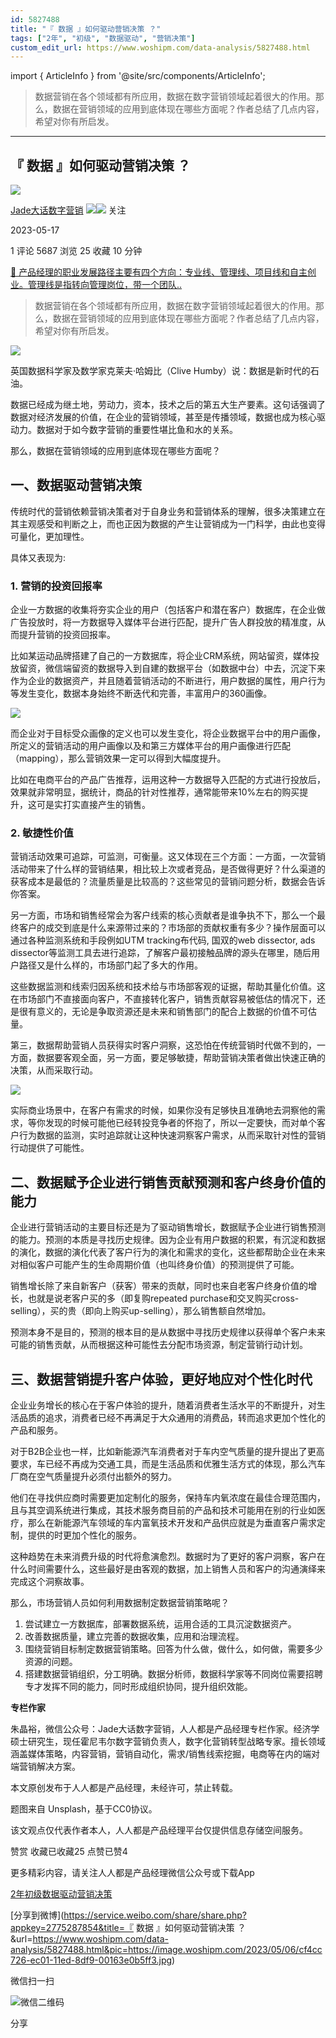 ```yaml
---
id: 5827488
title: "『 数据 』如何驱动营销决策 ？"
tags: ["2年", "初级", "数据驱动", "营销决策"]
custom_edit_url: https://www.woshipm.com/data-analysis/5827488.html
---
```

import { ArticleInfo } from '@site/src/components/ArticleInfo';

<ArticleInfo
    author="Jade大话数字营销"
    authorLink="https://www.woshipm.com/u/1433461"
    published="2023-05-17"
    views={5687}
    comments={1}
    collects={25}
/>

> 数据营销在各个领域都有所应用，数据在数字营销领域起着很大的作用。那么，数据在营销领域的应用到底体现在哪些方面呢？作者总结了几点内容，希望对你有所启发。

---

## 『 数据 』如何驱动营销决策 ？

[![](https://static.woshipm.com/passportAvatar_20221102_150342.jpg?imageView2/1/w/72/h/72/q/100)](https://www.woshipm.com/u/1433461)

[Jade大话数字营销](https://www.woshipm.com/u/1433461) ![](https://static.woshipm.com/tag/1121_1@2x.png)![](https://static.woshipm.com/tag/2405_1@2x.png) 关注

2023-05-17

1 评论 5687 浏览 25 收藏 10 分钟

[🔗 产品经理的职业发展路径主要有四个方向：专业线、管理线、项目线和自主创业。管理线是指转向管理岗位，带一个团队..](https://ke.qidianla.com/courses/90pm)

> 数据营销在各个领域都有所应用，数据在数字营销领域起着很大的作用。那么，数据在营销领域的应用到底体现在哪些方面呢？作者总结了几点内容，希望对你有所启发。

![](https://image.woshipm.com/2023/05/06/cf4cc726-ec01-11ed-8df9-00163e0b5ff3.jpg)

英国数据科学家及数学家克莱夫·哈姆比（Clive Humby）说：数据是新时代的石油。

数据已经成为继土地，劳动力，资本，技术之后的第五大生产要素。这句话强调了数据对经济发展的价值，在企业的营销领域，甚至是传播领域，数据也成为核心驱动力。数据对于如今数字营销的重要性堪比鱼和水的关系。

那么，数据在营销领域的应用到底体现在哪些方面呢？

## 一、数据驱动营销决策

传统时代的营销依赖营销决策者对于自身业务和营销体系的理解，很多决策建立在其主观感受和判断之上，而也正因为数据的产生让营销成为一门科学，由此也变得可量化，更加理性。

具体又表现为:

### 1\. 营销的投资回报率

企业一方数据的收集将夯实企业的用户（包括客户和潜在客户）数据库，在企业做广告投放时，将一方数据导入媒体平台进行匹配，提升广告人群投放的精准度，从而提升营销的投资回报率。

比如某运动品牌搭建了自己的一方数据库，将企业CRM系统，网站留资，媒体投放留资，微信端留资的数据导入到自建的数据平台（如数据中台）中去，沉淀下来作为企业的数据资产，并且随着营销活动的不断进行，用户数据的属性，用户行为等发生变化，数据本身始终不断迭代和完善，丰富用户的360画像。

![](https://image.woshipm.com/wp-files/2023/05/IjrxcBeugKsUseXoVtmR.jpeg)

而企业对于目标受众画像的定义也可以发生变化，将企业数据平台中的用户画像，所定义的营销活动的用户画像以及和第三方媒体平台的用户画像进行匹配（mapping），那么营销效果一定可以得到大幅度提升。

比如在电商平台的产品广告推荐，运用这种一方数据导入匹配的方式进行投放后，效果就非常明显，据统计，商品的针对性推荐，通常能带来10%左右的购买提升，这可是实打实直接产生的销售。

### 2\. 敏捷性价值

营销活动效果可追踪，可监测，可衡量。这又体现在三个方面：一方面，一次营销活动带来了什么样的营销结果，相比较上次或者竞品，是否做得更好？什么渠道的获客成本是最低的？流量质量是比较高的？这些常见的营销问题分析，数据会告诉你答案。

另一方面，市场和销售经常会为客户线索的核心贡献者是谁争执不下，那么一个最终客户的成交到底是什么来源带过来的？市场部的贡献权重有多少？操作层面可以通过各种监测系统和手段例如UTM tracking布代码, 国双的web dissector, ads dissector等监测工具去进行追踪，了解客户最初接触品牌的源头在哪里，随后用户路径又是什么样的，市场部门起了多大的作用。

这些数据监测和线索归因系统和技术给与市场部客观的证据，帮助其量化价值。这在市场部门不直接面向客户，不直接转化客户，销售贡献容易被低估的情况下，还是很有意义的，无论是争取资源还是未来和销售部门的配合上数据的价值不可估量。

第三，数据帮助营销人员获得实时客户洞察，这恐怕在传统营销时代做不到的，一方面，数据要客观全面，另一方面，要足够敏捷，帮助营销决策者做出快速正确的决策，从而采取行动。

![](https://image.woshipm.com/wp-files/2023/05/fRMTh76C7SgVK8caqhPb.jpeg)

实际商业场景中，在客户有需求的时候，如果你没有足够快且准确地去洞察他的需求，等你发现的时候可能他已经转投竞争者的怀抱了，所以一定要快，而对单个客户行为数据的监测，实时追踪就让这种快速洞察客户需求，从而采取针对性的营销行动提供了可能性。

## 二、数据赋予企业进行销售贡献预测和客户终身价值的能力

企业进行营销活动的主要目标还是为了驱动销售增长，数据赋予企业进行销售预测的能力。预测的本质是寻找历史规律。因为企业有用户数据的积累，有沉淀和数据的演化，数据的演化代表了客户行为的演化和需求的变化，这些都帮助企业在未来对相似客户可能产生的生命周期价值（也叫终身价值）的预测提供了可能。

销售增长除了来自新客户（获客）带来的贡献，同时也来自老客户终身价值的增长，也就是说老客户买的多（即复购repeated purchase和交叉购买cross-selling），买的贵（即向上购买up-selling），那么销售额自然增加。

预测本身不是目的，预测的根本目的是从数据中寻找历史规律以获得单个客户未来可能的销售贡献，从而根据这种可能性去分配市场资源，制定营销行动计划。

## 三、数据营销提升客户体验，更好地应对个性化时代

企业业务增长的核心在于客户体验的提升，随着消费者生活水平的不断提升，对生活品质的追求，消费者已经不再满足于大众通用的消费品，转而追求更加个性化的产品和服务。

对于B2B企业也一样，比如新能源汽车消费者对于车内空气质量的提升提出了更高要求，车已经不再成为交通工具，而是生活品质和优雅生活方式的体现，那么汽车厂商在空气质量提升必须付出额外的努力。

他们在寻找供应商时需要更加定制化的服务，保持车内氧浓度在最佳合理范围内，且与其空调系统进行集成，其技术服务商目前的产品和技术可能用在别的行业如医疗，那么在新能源汽车领域的车内富氧技术开发和产品供应就是为垂直客户需求定制，提供的时更加个性化的服务。

这种趋势在未来消费升级的时代将愈演愈烈。数据时为了更好的客户洞察，客户在什么时间需要什么，这些最好是由客观的数据，加上销售人员和客户的沟通演绎来完成这个洞察故事。

那么，市场营销人员如何利用数据制定数据营销策略呢？

1.  尝试建立一方数据库，部署数据系统，运用合适的工具沉淀数据资产。
2.  改善数据质量，建立完善的数据收集，应用和治理流程。
3.  围绕营销目标制定数据营销策略。回答为什么做，做什么，如何做，需要多少资源的问题。
4.  搭建数据营销组织，分工明确。数据分析师，数据科学家等不同岗位需要招聘专才发挥不同的能力，同时形成组织协同，提升组织效能。

**专栏作家**

朱晶裕，微信公众号：Jade大话数字营销，人人都是产品经理专栏作家。经济学硕士研究生，现任霍尼韦尔数字营销负责人，数字化营销转型战略专家。擅长领域涵盖媒体策略，内容营销，营销自动化，需求/销售线索挖掘，电商等在内的端对端营销解决方案。

本文原创发布于人人都是产品经理，未经许可，禁止转载。

题图来自 Unsplash，基于CC0协议。

该文观点仅代表作者本人，人人都是产品经理平台仅提供信息存储空间服务。

赞赏 收藏已收藏25 点赞已赞4

更多精彩内容，请关注人人都是产品经理微信公众号或下载App

[2年](https://www.woshipm.com/tag/2%e5%b9%b4)[初级](https://www.woshipm.com/tag/%e5%88%9d%e7%ba%a7)[数据驱动](https://www.woshipm.com/tag/%e6%95%b0%e6%8d%ae%e9%a9%b1%e5%8a%a8)[营销决策](https://www.woshipm.com/tag/%e8%90%a5%e9%94%80%e5%86%b3%e7%ad%96)

[分享到微博](https://service.weibo.com/share/share.php?appkey=2775287854&title=『 数据 』如何驱动营销决策 ？&url=https://www.woshipm.com/data-analysis/5827488.html&pic=https://image.woshipm.com/2023/05/06/cf4cc726-ec01-11ed-8df9-00163e0b5ff3.jpg)

微信扫一扫

![微信二维码](https://api.pwmqr.com/qrcode/create/?url=https://www.woshipm.com/data-analysis/5827488.html)

分享